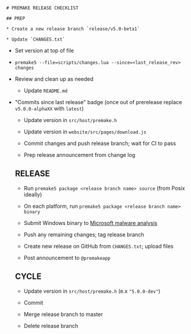 	# PREMAKE RELEASE CHECKLIST
	
	## PREP
	
	* Create a new release branch `release/v5.0-beta1`
	
	* Update `CHANGES.txt`
* Set version at top of file
* `premake5 --file=scripts/changes.lua --since=<last_release_rev> changes`
* Review and clean up as needed
	
	* Update `README.md`
* "Commits since last release" badge (once out of prerelease replace `v5.0.0-alphaXX` with `latest`)
	
	* Update version in `src/host/premake.h`
	
	* Update version in `website/src/pages/download.js`
	
	* Commit changes and push release branch; wait for CI to pass
	
	* Prep release announcement from change log
	
	## RELEASE
	
	* Run `premake5 package <release branch name> source` (from Posix ideally)
	
	* On each platform, run `premake5 package <release branch name> binary`
	
	* Submit Windows binary to [Microsoft malware analysis](https://www.microsoft.com/en-us/wdsi/filesubmission/)
	
	* Push any remaining changes; tag release branch
	
	* Create new release on GitHub from `CHANGES.txt`; upload files
	
	* Post announcement to `@premakeapp`
	
	## CYCLE
	
	* Update version in `src/host/premake.h` (e.x `"5.0.0-dev"`)
	
	* Commit
	
	* Merge release branch to master
	
	* Delete release branch
	
